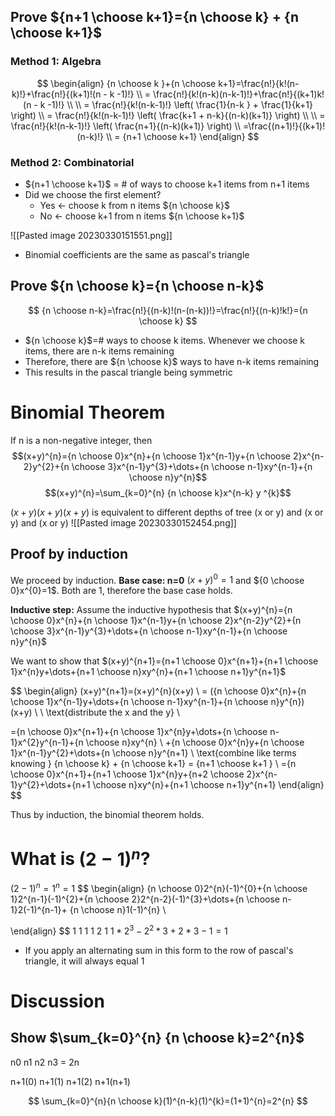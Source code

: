 
## Prove ${n+1 \choose k+1}={n \choose k} + {n \choose k+1}$
### Method 1: Algebra
$$
\begin{align}
{n \choose k }+{n \choose k+1}=\frac{n!}{k!(n-k)!}+\frac{n!}{(k+1)!(n - k -1)!} \\
= \frac{n!}{k!(n-k)(n-k-1)!}+\frac{n!}{(k+1)k!(n - k -1)!} \\ \\
= \frac{n!}{k!(n-k-1)!} \left( \frac{1}{n-k } + \frac{1}{k+1} \right) \\
= \frac{n!}{k!(n-k-1)!} \left( \frac{k+1 + n-k}{(n-k)(k+1)} \right) \\ \\
= \frac{n!}{k!(n-k-1)!} \left( \frac{n+1}{(n-k)(k+1)} \right) \\
=\frac{(n+1)!}{(k+1)!(n-k)!} \\
= {n+1 \choose k+1}
\end{align}
$$

### Method 2: Combinatorial
- ${n+1 \choose k+1}$ = # of ways to choose k+1 items from n+1 items
- Did we choose the first element?
	- Yes <- choose k from n items ${n \choose k}$
	- No <- choose k+1 from n items ${n \choose k+1}$

![[Pasted image 20230330151551.png]]
- Binomial coefficients are the same as pascal's triangle

## Prove ${n \choose k}={n \choose n-k}$
$$
{n \choose n-k}=\frac{n!}{(n-k)!(n-(n-k))!}=\frac{n!}{(n-k)!k!}={n \choose k}
$$
- ${n \choose k}$=# ways to choose k items. Whenever we choose k items, there are n-k items remaining
- Therefore, there are ${n \choose k}$ ways to have n-k items remaining
- This results in the pascal triangle being symmetric

# Binomial Theorem
If n is a non-negative integer, then
$$(x+y)^{n}={n \choose 0}x^{n}+{n \choose 1}x^{n-1}y+{n \choose 2}x^{n-2}y^{2}+{n \choose 3}x^{n-1}y^{3}+\dots+{n \choose n-1}xy^{n-1}+{n \choose n}y^{n}$$
$$(x+y)^{n}=\sum_{k=0}^{n} {n \choose k}x^{n-k} y ^{k}$$

$(x+y)(x+y)(x+y)$ is equivalent to different depths of tree (x or y) and (x or y) and (x or y)
![[Pasted image 20230330152454.png]]

## Proof by induction
We proceed by induction.
**Base case: n=0**
$(x+y)^{0}=1$ and ${0 \choose 0}x^{0}=1$. Both are 1, therefore the base case holds.

**Inductive step:**
Assume the inductive hypothesis that  $(x+y)^{n}={n \choose 0}x^{n}+{n \choose 1}x^{n-1}y+{n \choose 2}x^{n-2}y^{2}+{n \choose 3}x^{n-1}y^{3}+\dots+{n \choose n-1}xy^{n-1}+{n \choose n}y^{n}$

We want to show that $(x+y)^{n+1}={n+1 \choose 0}x^{n+1}+{n+1 \choose 1}x^{n}y+\dots+{n+1 \choose n}xy^{n}+{n+1 \choose n+1}y^{n+1}$

$$
\begin{align}
(x+y)^{n+1}=(x+y)^{n}(x+y) \\
= ({n \choose 0}x^{n}+{n \choose 1}x^{n-1}y+\dots+{n \choose n-1}xy^{n-1}+{n \choose n}y^{n})(x+y) \\ \\
\text{distribute the x and the y} \\

={n \choose 0}x^{n+1}+{n \choose 1}x^{n}y+\dots+{n \choose n-1}x^{2}y^{n-1}+{n \choose n}xy^{n}  \\
+{n \choose 0}x^{n}y+{n \choose 1}x^{n-1}y^{2}+\dots+{n \choose n}y^{n+1} \\
\text{combine like terms knowing } {n \choose k} + {n \choose k+1} = {n+1 \choose k+1 } \\
={n \choose 0}x^{n+1}+{n+1 \choose 1}x^{n}y+{n+2 \choose 2}x^{n-1}y^{2}+\dots+{n+1 \choose n}xy^{n}+{n+1 \choose n+1}y^{n+1}
\end{align}
$$

Thus by induction, the binomial theorem holds.

# What is $(2-1)^{n}$?
$(2-1)^{n}=1^{n}=1$
$$
\begin{align}
{n \choose 0}2^{n}(-1)^{0}+{n \choose 1}2^{n-1}(-1)^{2}+{n \choose 2}2^{n-2}(-1)^{3}+\dots+{n \choose n-1}2(-1)^{n-1}+ {n \choose n}1(-1)^{n} \\

\end{align}
$$
		1
	1      1
1        2       1
$1 * 2^{3} - 2^{2}*3+2*3-1=1$
- If you apply an alternating sum in this form to the row of pascal's triangle, it will always equal 1

# Discussion
## Show $\sum_{k=0}^{n} {n \choose k}=2^{n}$
n0  n1  n2   n3 = 2n

n+1(0) n+1(1) n+1(2)  n+1(n+1)

$$
\sum_{k=0}^{n}{n \choose k}(1)^{n-k}(1)^{k}=(1+1)^{n}=2^{n}
$$